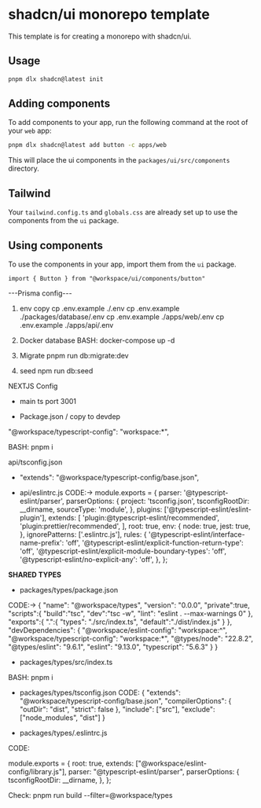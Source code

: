 # shadcn/ui monorepo template

This template is for creating a monorepo with shadcn/ui.

## Usage

```bash
pnpm dlx shadcn@latest init
```

## Adding components

To add components to your app, run the following command at the root of your `web` app:

```bash
pnpm dlx shadcn@latest add button -c apps/web
```

This will place the ui components in the `packages/ui/src/components` directory.

## Tailwind

Your `tailwind.config.ts` and `globals.css` are already set up to use the components from the `ui` package.

## Using components

To use the components in your app, import them from the `ui` package.

```tsx
import { Button } from "@workspace/ui/components/button"
```
---Prisma config---
1. env copy
cp .env.example ./.env
cp .env.example ./packages/database/.env
cp .env.example ./apps/web/.env
cp .env.example ./apps/api/.env

2. Docker database
BASH: 
docker-compose up -d

3. Migrate
pnpm run db:migrate:dev

4. seed
npm run db:seed

NEXTJS Config

- main ts port 3001

- Package.json / copy to devdep 

"@workspace/typescript-config": "workspace:*",

BASH: pnpm i

api/tsconfig.json 
+ "extends": "@workspace/typescript-config/base.json",

+ api/eslintrc.js
CODE:->
    module.exports = {
  parser: '@typescript-eslint/parser',
  parserOptions: {
    project: 'tsconfig.json',
    tsconfigRootDir: __dirname,
    sourceType: 'module',
  },
  plugins: ['@typescript-eslint/eslint-plugin'],
  extends: [
    'plugin:@typescript-eslint/recommended',
    'plugin:prettier/recommended',
  ],
  root: true,
  env: {
    node: true,
    jest: true,
  },
  ignorePatterns: ['.eslintrc.js'],
  rules: {
    '@typescript-eslint/interface-name-prefix': 'off',
    '@typescript-eslint/explicit-function-return-type': 'off',
    '@typescript-eslint/explicit-module-boundary-types': 'off',
    '@typescript-eslint/no-explicit-any': 'off',
  },
};


**SHARED TYPES**

+ packages/types/package.json

CODE:->
{
    "name": "@workspace/types",
    "version": "0.0.0",
    "private":true,
    "scripts":{
        "build":"tsc",
        "dev":"tsc -w",
        "lint": "eslint . --max-warnings 0"
    },
    "exports":{
        ".":{
            "types": "./src/index.ts",
            "default":"./dist/index.js"
        }
    },
    "devDependencies": {
        "@workspace/eslint-config": "workspace:^",
        "@workspace/typescript-config": "workspace:*",
        "@types/node": "22.8.2",
        "@types/eslint": "9.6.1",
        "eslint": "9.13.0",
        "typescript": "5.6.3"
    }
}

+ packages/types/src/index.ts

BASH: pnpm i

+ packages/types/tsconfig.json
CODE: 
{
    "extends": "@workspace/typescript-config/base.json",
    "compilerOptions": {
        "outDir": "dist",
        "strict": false
    },
    "include": ["src"],
    "exclude": ["node_modules", "dist"]
}

+ packages/types/.eslintrc.js

CODE:

module.exports = {
    root: true,
    extends: ["@workspace/eslint-config/library.js"],
    parser: "@typescript-eslint/parser",
    parserOptions: {
        tsconfigRootDir: __dirname,
    },
};

Check: pnpm run build --filter=@workspace/types
